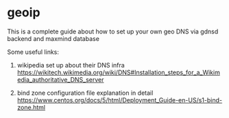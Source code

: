 # geoip
This is a complete guide about how to set up your own geo DNS via gdnsd backend and maxmind database

Some useful links:

1) wikipedia set up about their DNS infra
https://wikitech.wikimedia.org/wiki/DNS#Installation_steps_for_a_Wikimedia_authoritative_DNS_server

2) bind zone configuration file explanation in detail
https://www.centos.org/docs/5/html/Deployment_Guide-en-US/s1-bind-zone.html
